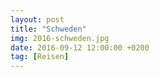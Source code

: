 ```yaml
---
layout: post
title: "Schweden"
img: 2016-schweden.jpg
date: 2016-09-12 12:00:00 +0200
tag: [Reisen]
---
```

